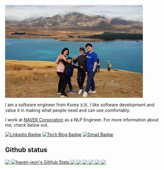 
<img width="450" alt="Lake Tekapo" src="https://raw.githubusercontent.com/haven-jeon/haven-jeon/master/imgs/nz.jpg" align='center'>


I am a software engineer from Korea 🇰🇷. I like software development and value it in making what people need and can use comfortably.

I work at [NAVER Corporation](https://www.navercorp.com/) as a NLP Engineer. For more information about me, check below out.

[![Linkedin Badge](https://img.shields.io/badge/-LinkedIn-blue?style=flat-square&logo=Linkedin&logoColor=white&link=https://www.linkedin.com/in/gogamza/)](https://www.linkedin.com/in/gogamza/)
[![Tech Blog Badge](http://img.shields.io/badge/-Tech%20blog-black?style=flat-square&logo=github&link=http://freesearch.pe.kr/)](http://freesearch.pe.kr)
[![Gmail Badge](https://img.shields.io/badge/-Gmail-d14836?style=flat-square&logo=Gmail&logoColor=white&link=mailto:adieujw@gmail.com)](mailto:madjakarta@gmail.com)


<!--
**haven-jeon/haven-jeon** is a ✨ _special_ ✨ repository because its `README.md` (this file) appears on your GitHub profile.

Here are some ideas to get you started:

- 🔭 I’m currently working on ...
- 🌱 I’m currently learning ...
- 👯 I’m looking to collaborate on ...
- 🤔 I’m looking for help with ...
- 💬 Ask me about ...
- 📫 How to reach me: ...
- 😄 Pronouns: ...
- ⚡ Fun fact: ...
-->

## Github status

<a href="https://github.com/haven-jeon/haven-jeon">
  <img align="center" src="https://github-readme-stats.vercel.app/api/top-langs/?username=haven-jeon&hide=html,scss,cuda&title_color=ffffff&text_color=c9cacc&icon_color=2bbc8a&bg_color=1d1f21&exclude_repo=TIL" />
</a>
<a href="https://github.com/haven-jeon/haven-jeon">
  <img align="center" src="https://github-readme-stats.vercel.app/api?username=haven-jeon&show_icons=true&line_height=27&count_private=true&title_color=ffffff&text_color=c9cacc&icon_color=2bbc8a&bg_color=1d1f21" alt="haven-jeon's GitHub Stats" />
</a>

<a href="https://github.com/haven-jeon/PyKoSpacing">
  <img align="center" src="https://github-readme-stats.vercel.app/api/pin/?username=haven-jeon&repo=PyKoSpacing&title_color=ffffff&text_color=c9cacc&icon_color=2bbc8a&bg_color=1d1f21" />
</a>

<a href="https://github.com/haven-jeon/KoNLP">
  <img align="center" src="https://github-readme-stats.vercel.app/api/pin/?username=haven-jeon&repo=KoNLP&title_color=ffffff&text_color=c9cacc&icon_color=2bbc8a&bg_color=1d1f21" />
</a>

<a href="https://github.com/haven-jeon/KoSpacing">
  <img align="center" src="https://github-readme-stats.vercel.app/api/pin/?username=haven-jeon&repo=KoSpacing&title_color=ffffff&text_color=c9cacc&icon_color=2bbc8a&bg_color=1d1f21" />
</a>

<a href="https://github.com/SKTBrain/KoBERT">
  <img align="center" src="https://github-readme-stats.vercel.app/api/pin/?username=SKTBrain&repo=KoBERT&title_color=ffffff&text_color=c9cacc&icon_color=2bbc8a&bg_color=1d1f21" />
</a>

<a href="https://github.com/SKT-AI/KoGPT2">
  <img align="center" src="https://github-readme-stats.vercel.app/api/pin/?username=SKT-AI&repo=KoGPT2&title_color=ffffff&text_color=c9cacc&icon_color=2bbc8a&bg_color=1d1f21" />
</a>


<a href="https://github.com/SKT-AI/KoBART">
  <img align="center" src="https://github-readme-stats.vercel.app/api/pin/?username=SKT-AI&repo=KoBART&title_color=ffffff&text_color=c9cacc&icon_color=2bbc8a&bg_color=1d1f21" />
</a>
